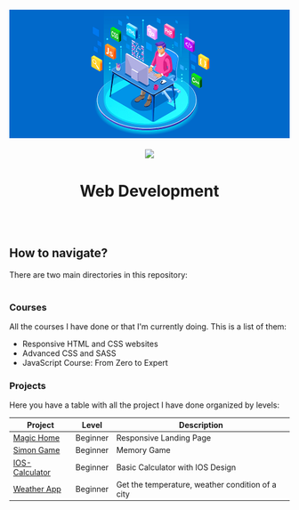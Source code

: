 <br />
<div align="center">
    <img src="webdev.png" alt="Logo" width="780">
  <br />
  <br />
  <a href="#">
    <img src="https://skillicons.dev/icons?i=html,css,sass,js,bootstrap,git,react,nodejs,typescript" />
  </a>
  <br />
  <h1>Web Development</h1>
  <br />
  <br />
</div>


## How to navigate?

There are two main directories in this repository:
<br />
<br />

### Courses

All the courses I have done or that I'm currently doing. This is a list of them:

* Responsive HTML and CSS websites
* Advanced CSS and SASS
* JavaScript Course: From Zero to Expert


### Projects

Here you have a table with all the project I have done organized by levels:

| Project | Level | Description |
| ------ | ------ | ------ |
| [Magic Home](https://github.com/amiguelmoreno/MagicHome) | Beginner | Responsive Landing Page |
| [Simon Game](https://github.com/amiguelmoreno/Simon-Game) | Beginner | Memory Game |
| [IOS-Calculator](https://github.com/amiguelmoreno/IOS-Calculator) | Beginner | Basic Calculator with IOS Design |
| [Weather App](https://github.com/amiguelmoreno/Weather-App) | Beginner | Get the temperature, weather condition of a city |


<br />
 
 
